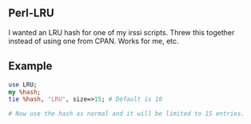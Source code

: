 Perl-LRU
--------
I wanted an LRU hash for one of my irssi scripts. Threw this together instead of using one from CPAN.
Works for me, etc.

Example
-------
```perl
use LRU;
my %hash;
tie %hash, 'LRU', size=>15; # Default is 10

# Now use the hash as normal and it will be limited to 15 entries.
```
